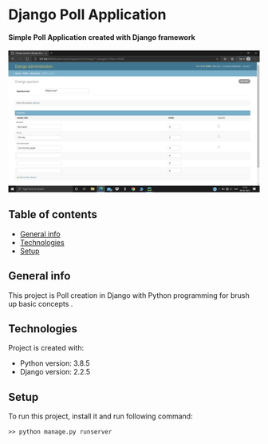 # Django Poll Application 

#### Simple Poll Application created with Django framework

![App image](https://github.com/anant0103/Django_Poll_Application/blob/master/image11.png)

## Table of contents
* [General info](#general-info)
* [Technologies](#technologies)
* [Setup](#setup)

## General info
This project is Poll creation in Django with Python programming for brush up basic concepts .
	
## Technologies
Project is created with:
* Python version: 3.8.5
* Django version: 2.2.5
	
## Setup
To run this project, install it and run following command:

```
>> python manage.py runserver
```
